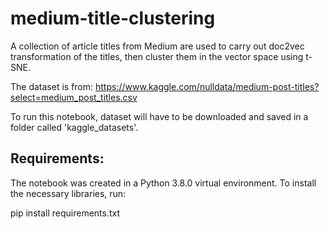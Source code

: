 # medium-title-clustering


A collection of article titles from Medium are used to carry out doc2vec transformation of the titles, then cluster them in the vector space using t-SNE.

The dataset is from: https://www.kaggle.com/nulldata/medium-post-titles?select=medium_post_titles.csv

To run this notebook, dataset will have to be downloaded and saved in a folder called 'kaggle_datasets'.

## Requirements:

The notebook was created in a Python 3.8.0 virtual environment. To install the necessary libraries, run:

pip install requirements.txt





